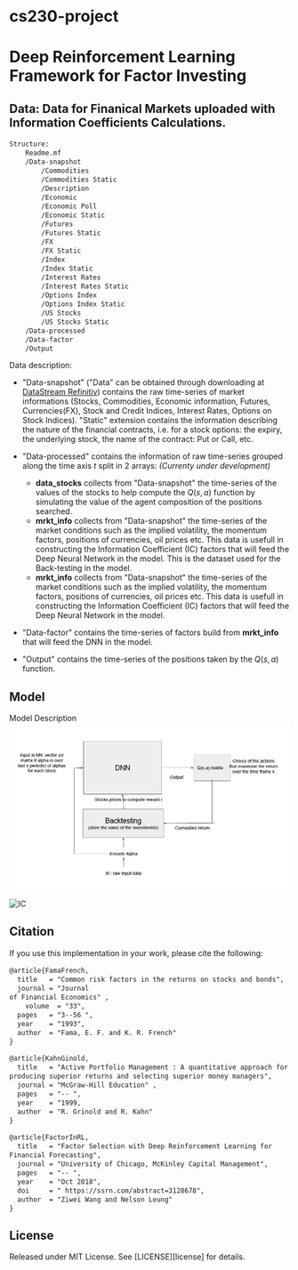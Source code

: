 # cs230-project
# Deep Reinforcement Learning Framework for Factor Investing

## Data: Data for Finanical Markets uploaded with Information Coefficients Calculations. 

```
Structure:
	Readme.mf
	/Data-snapshot
		/Commodities
		/Commodities Static
		/Description
		/Economic
		/Economic Poll
		/Economic Static
		/Futures
		/Futures Static
		/FX
		/FX Static
		/Index
		/Index Static
		/Interest Rates
		/Interest Rates Static
		/Options Index
		/Options Index Static
		/US Stocks
		/US Stocks Static
	/Data-processed
	/Data-factor
	/Output
```

Data description:
* "Data-snapshot" ("Data" can be obtained through downloading at [DataStream Refinitiv](http://solutions.refinitiv.com/datastream-macroeconomic-analysis/?utm_content=Refinitiv%20Brand%20Product-UKI-EMEA-G-EN-BMM&utm_medium=cpc&utm_source=google&utm_campaign=68832_RefinitivBAUPaidSearch&elqCampaignId=5917&utm_term=%20+refinitiv%20+datastream&&gclid=EAIaIQobChMImtHOtIfj5QIVVoXVCh1sSQPDEAAYASAAEgIb5_D_BwE)) contains the raw time-series of market informations (Stocks, Commodities, Economic information, Futures, Currencies(FX), Stock and Credit Indices, Interest Rates, Options on Stock Indices). "Static" extension contains the information describing the nature of the financial contracts, i.e. for a stock options: the expiry, the underlying stock, the name of the contract: Put or Call, etc.

* "Data-processed" contains the information of raw time-series grouped along the time axis $t$ split in 2 arrays: 
_(Currenty under development)_
  * __data_stocks__ collects from "Data-snapshot" the time-series of the values of the stocks to help compute the $Q(s,a)$ function by simulating the value of the agent composition of the positions searched. 
  * __mrkt_info__ collects from "Data-snapshot" the time-series of the market conditions such as the implied volatility, the momentum factors, positions of currencies, oil prices etc. This data is usefull in constructing the Information Coefficient (IC) factors that will feed the Deep Neural Network in the model. This is the dataset used for the Back-testing in the model.
  * __mrkt_info__ collects from "Data-snapshot" the time-series of the market conditions such as the implied volatility, the momentum factors, positions of currencies, oil prices etc. This data is usefull in constructing the Information Coefficient (IC) factors that will feed the Deep Neural Network in the model.
  
* "Data-factor" contains the time-series of factors build from __mrkt_info__ that will feed the DNN in the model.

* "Output" contains the time-series of the positions taken by the $Q(s,a)$ function.



## Model 

Model Description
![input-content](/markdown-here/images/Network-proposal-4.png)


<img src="https://latex.codecogs.com/svg.latex?\Large&space;\alpha = IC_{i,z} \times \sigma_j \times z" title="IC" />

## Citation

If you use this implementation in your work, please cite the following:

```
@article{FamaFrench,
  title   = "Common risk factors in the returns on stocks and bonds",
  journal = "Journal
of Financial Economics" ,
    volume  = "33",
  pages   = "3--56 ",
  year    = "1993",
  author  = "Fama, E. F. and K. R. French"
}
```

```
@article{KahnGinold,
  title   = "Active Portfolio Management : A quantitative approach for producing superior returns and selecting superior money managers",
  journal = "McGraw-Hill Education" ,
  pages   = "-- ",
  year    = "1999,
  author  = "R. Grinold and R. Kahn"
}
```

```
@article{FactorInRL,
  title   = "Factor Selection with Deep Reinforcement Learning for Financial Forecasting",
  journal = "University of Chicago, McKinley Capital Management",
  pages   = "-- ",
  year    = "Oct 2018",
  doi     = " https://ssrn.com/abstract=3128678",
  author  = "Ziwei Wang and Nelson Leung"
}
```

## License

Released under MIT License. See [LICENSE][license] for details.
